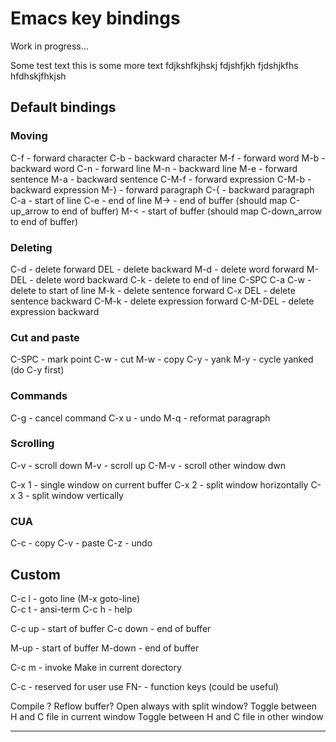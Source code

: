 # Emacs key bindings

Work in progress...

Some test text this is some more text fdjkshfkjhskj fdjshfjkh
fjdshjkfhs hfdhskjfhkjsh

## Default bindings

### Moving

C-f     - forward character
C-b     - backward character
M-f     - forward word
M-b     - backward word
C-n     - forward line
M-n     - backward line
M-e     - forward sentence
M-a     - backward sentence
C-M-f   - forward expression
C-M-b   - backward expression
M-}     - forward paragraph
C-{     - backward paragraph
C-a     - start of line
C-e     - end of line
M->     - end of buffer     (should map C-up_arrow to end of buffer)
M-<     - start of buffer   (should map C-down_arrow to end of buffer)  

### Deleting

C-d     - delete forward
DEL     - delete backward
M-d     - delete word forward
M-DEL   - delete word backward
C-k     - delete to end of line
C-SPC C-a C-w - delete to start of line
M-k     - delete sentence forward
C-x DEL - delete sentence backward
C-M-k   - delete expression forward
C-M-DEL - delete expression backward

### Cut and paste

C-SPC   - mark point
C-w     - cut
M-w     - copy
C-y     - yank
M-y     - cycle yanked (do C-y first)

### Commands

C-g     - cancel command
C-x u   - undo
M-q     - reformat paragraph

### Scrolling

C-v     - scroll down
M-v     - scroll up
C-M-v   - scroll other window dwn

C-x 1   - single window on current buffer
C-x 2   - split window horizontally
C-x 3   - split window vertically

### CUA

C-c     - copy
C-v     - paste
C-z     - undo

## Custom

C-c l   - goto line (M-x goto-line)  
C-c t   - ansi-term
C-c h   - help

C-c up          - start of buffer
C-c down        - end of buffer

M-up            - start of buffer 
M-down          - end of buffer

C-c m           - invoke Make in current dorectory

C-c             - reserved for user use
FN-             - function keys (could be useful)

Compile ?
Reflow buffer?
Open always with split window?
Toggle between H and C file in current window
Toggle between H and C file in other window

---
